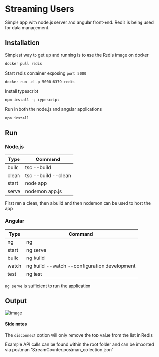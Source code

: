 # Streaming Users

Simple app with node.js server and angular front-end. Redis is being used for data management. 

## Installation
Simplest way to get up and running is to use the Redis image on docker

```bash
docker pull redis 
```
Start redis container exposing ```port 5000```

```
docker run -d -p 5000:6379 redis
```
Install typescript

```
npm install -g typescript
```

Run in both the node.js and angular applications
```
npm install
```

## Run

### Node.js
Type  | Command
------------- | -------------
build  | tsc --build
clean  | tsc --build --clean
start  | node app
serve  | nodemon app.js

First run a clean, then a build and then nodemon can be used to host the app

### Angular

Type  | Command
------------- | -------------
ng  | ng
start  | ng serve
build  | ng build
watch  | ng build --watch --configuration development
test  | ng test
  
```ng serve``` is sufficient to run the application

## Output

![image](https://user-images.githubusercontent.com/44745433/139751208-92f50cb1-9c5a-40f2-b946-a530d6c836c9.png)

#### Side notes
The ```disconnect``` option will only remove the top value from the list in Redis

Example API calls can be found within the root folder and can be imported via postman 'StreamCounter.postman_collection.json'


